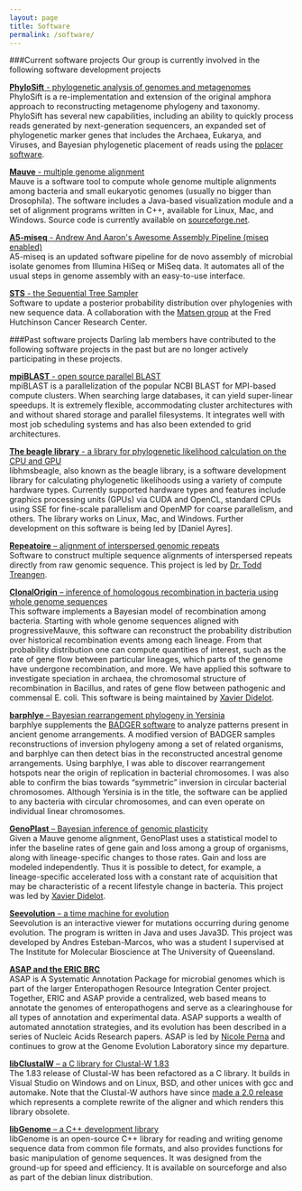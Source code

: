 ```yaml
---
layout: page
title: Software
permalink: /software/
---
```


###Current software projects
Our group is currently involved in the following software development projects

[**PhyloSift** - phylogenetic analysis of genomes and metagenomes](http://phylosift.wordpress.org)<br/>
PhyloSift is a re-implementation and extension of the original amphora approach to reconstructing metagenome phylogeny and taxonomy. PhyloSift has several new capabilities, including an ability to quickly process reads generated by next-generation sequencers, an expanded set of phylogenetic marker genes that includes the Archaea, Eukarya, and Viruses, and Bayesian phylogenetic placement of reads using the [pplacer software](http://matsen.fhcrc.org/pplacer).

[**Mauve** - multiple genome alignment](http://darlinglab.org/mauve/mauve.html)<br/>
Mauve is a software tool to compute whole genome multiple alignments among bacteria and small eukaryotic genomes (usually no bigger than Drosophila). The software includes a Java-based visualization module and a set of alignment programs written in C++, available for Linux, Mac, and Windows. Source code is currently available on [sourceforge.net](http://sf.net/p/mauve).

[**A5-miseq** - Andrew And Aaron's Awesome Assembly Pipeline (miseq enabled)](http://sf.net/p/ngopt)<br/>
A5-miseq is an updated software pipeline for de novo assembly of microbial isolate genomes from Illumina HiSeq or MiSeq data. It automates all of the usual steps in genome assembly with an easy-to-use interface.

[**STS** - the Sequential Tree Sampler](https://github.com/metatangle/sts)<br/>
Software to update a posterior probability distribution over phylogenies with new sequence data. A collaboration with the [Matsen group](http://matsen.fhcrc.org) at the Fred Hutchinson Cancer Research Center.

###Past software projects
Darling lab members have contributed to the following software projects in the past but are no longer actively participating in these projects.

[**mpiBLAST** - open source parallel BLAST](http://mpiblast.org/)<br/>
mpiBLAST is a parallelization of the popular NCBI BLAST for MPI-based compute clusters. When searching large databases, it can yield super-linear speedups. It is extremely flexible, accommodating cluster architectures with and without shared storage and parallel filesystems. It integrates well with most job scheduling systems and has also been extended to grid architectures.

[**The beagle library** - a library for phylogenetic likelihood calculation on the CPU and GPU](https://code.google.com/p/beagle-lib/)<br/>
libhmsbeagle, also known as the beagle library, is a software development library for calculating phylogenetic likelihoods using a variety of compute hardware types. Currently supported hardware types and features include graphics processing units (GPUs) via CUDA and OpenCL, standard CPUs using SSE for fine-scale parallelism and OpenMP for coarse parallelism, and others. The library works on Linux, Mac, and Windows. Further development on this software is being led by [Daniel Ayres].

[**Repeatoire** – alignment of interspersed genomic repeats](http://wwwabi.snv.jussieu.fr/public/Repeatoire/)<br/>
Software to construct multiple sequence alignments of interspersed repeats directly from raw genomic sequence. This project is led by [Dr. Todd Treangen](http://www.cbcb.umd.edu/~treangen/).

[**ClonalOrigin** – inference of homologous recombination in bacteria using whole genome sequences](http://code.google.com/p/clonalorigin)<br/>
This software implements a Bayesian model of recombination among bacteria. Starting with whole genome sequences aligned with progressiveMauve, this software can reconstruct the probability distribution over historical recombination events among each lineage. From that probability distribution one can compute quantities of interest, such as the rate of gene flow between particular lineages, which parts of the genome have undergone recombination, and more. We have applied this software to investigate speciation in archaea, the chromosomal structure of recombination in Bacillus, and rates of gene flow between pathogenic and commensal E. coli. This software is being maintained by [Xavier Didelot](http://www.xavierdidelot.xtreemhost.com/).

[**barphlye** – Bayesian rearrangement phylogeny in Yersinia](http://darlinglab.org/barphlye)<br/>
barphlye supplements the [BADGER software](http://badger.duq.edu/) to analyze patterns present in ancient genome arrangements. A modified version of BADGER samples reconstructions of inversion phylogeny among a set of related organisms, and barphlye can then detect bias in the reconstructed ancestral genome arrangements. Using barphlye, I was able to discover rearrangement hotspots near the origin of replication in bacterial chromosomes. I was also able to confirm the bias towards “symmetric” inversion in circular bacterial chromosomes. Although Yersinia is in the title, the software can be applied to any bacteria with circular chromosomes, and can even operate on individual linear chromosomes.

[**GenoPlast** – Bayesian inference of genomic plasticity](http://www.xavierdidelot.xtreemhost.com/genoplast.htm)<br/>
Given a Mauve genome alignment, GenoPlast uses a statistical model to infer the baseline rates of gene gain and loss among a group of organisms, along with lineage-specific changes to those rates. Gain and loss are modeled independently. Thus it is possible to detect, for example, a lineage-specific accelerated loss with a constant rate of acquisition that may be characteristic of a recent lifestyle change in bacteria. This project was led by [Xavier Didelot](http://www.xavierdidelot.xtreemhost.com/).

[**Seevolution** – a time machine for evolution](http://seevolution.org/)<br/>
Seevolution is an interactive viewer for mutations occurring during genome evolution. The program is written in Java and uses Java3D. This project was developed by Andres Esteban-Marcos, who was a student I supervised at The Institute for Molecular Bioscience at The University of Queensland.

[**ASAP and the ERIC BRC**](http://asap.ahabs.wisc.edu/asap/home.php)<br/>
ASAP is A Systematic Annotation Package for microbial genomes which is part of the larger Enteropathogen Resource Integration Center project. Together, ERIC and ASAP provide a centralized, web based means to annotate the genomes of enteropathogens and serve as a clearinghouse for all types of annotation and experimental data. ASAP supports a wealth of automated annotation strategies, and its evolution has been described in a series of Nucleic Acids Research papers. ASAP is led by [Nicole Perna](http://genetics.wisc.edu/Perna.htm) and continues to grow at the Genome Evolution Laboratory since my departure.

[**libClustalW** – a C library for Clustal-W 1.83](https://sourceforge.net/p/mauve/code/HEAD/tree/libClustalW)<br/>
The 1.83 release of Clustal-W has been refactored as a C library. It builds in Visual Studio on Windows and on Linux, BSD, and other unices with gcc and automake. Note that the Clustal-W authors have since [made a 2.0 release](http://www.clustal.org/) which represents a complete rewrite of the aligner and which renders this library obsolete.

[**libGenome** – a C++ development library](http://sourceforge.net/projects/libgenome)<br/>
libGenome is an open-source C++ library for reading and writing genome sequence data from common file formats, and also provides functions for basic manipulation of genome sequences. It was designed from the ground-up for speed and efficiency. It is available on sourceforge and also as part of the debian linux distribution.




